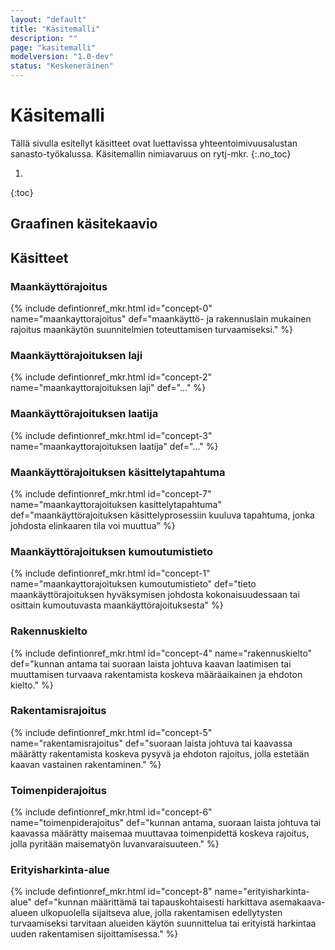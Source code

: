 ```yaml
---
layout: "default"
title: "Käsitemalli"
description: ""
page: "kasitemalli"
modelversion: "1.0-dev"
status: "Keskeneräinen"
---
```

# Käsitemalli
Tällä sivulla esitellyt käsitteet ovat luettavissa yhteentoimivuusalustan sanasto-työkalussa. Käsitemallin nimiavaruus on rytj-mkr. 
{:.no_toc}

1. 
{:toc}

## Graafinen käsitekaavio

<!--
![Maankäyttörajoitus graafisena käsitekaaviona](kasitemalli.png "Graafinen käsitekaavio maankäyttörajoituksesta (Neo4j)")

(Lataa [käsitekaavio määritelmien kanssa](kasitekaavio_selitteet.png))
-->

## Käsitteet

### Maankäyttörajoitus
{% include defintionref_mkr.html id="concept-0" name="maankayttorajoitus" def="maankäyttö- ja rakennuslain mukainen rajoitus maankäytön suunnitelmien toteuttamisen turvaamiseksi." %}

### Maankäyttörajoituksen laji
{% include defintionref_mkr.html id="concept-2" name="maankayttorajoituksen laji" def="..." %}

### Maankäyttörajoituksen laatija
{% include defintionref_mkr.html id="concept-3" name="maankayttorajoituksen laatija" def="..." %}

### Maankäyttörajoituksen käsittelytapahtuma
{% include defintionref_mkr.html id="concept-7" name="maankayttorajoituksen kasittelytapahtuma" def="maankäyttörajoituksen käsittelyprosessiin kuuluva tapahtuma, jonka johdosta elinkaaren tila voi muuttua" %}

### Maankäyttörajoituksen kumoutumistieto
{% include defintionref_mkr.html id="concept-1" name="maankayttorajoituksen kumoutumistieto" def="tieto maankäyttörajoituksen hyväksymisen johdosta kokonaisuudessaan tai osittain kumoutuvasta maankäyttörajoituksesta" %}

### Rakennuskielto
{% include defintionref_mkr.html id="concept-4" name="rakennuskielto" def="kunnan antama tai suoraan laista johtuva kaavan laatimisen tai muuttamisen turvaava rakentamista koskeva määräaikainen ja ehdoton kielto." %}

### Rakentamisrajoitus
{% include defintionref_mkr.html id="concept-5" name="rakentamisrajoitus" def="suoraan laista johtuva tai kaavassa määrätty rakentamista koskeva pysyvä ja ehdoton rajoitus, jolla estetään kaavan vastainen rakentaminen." %}

### Toimenpiderajoitus
{% include defintionref_mkr.html id="concept-6" name="toimenpiderajoitus" def="kunnan antama, suoraan laista johtuva tai kaavassa määrätty maisemaa muuttavaa toimenpidettä koskeva rajoitus, jolla pyritään maisematyön luvanvaraisuuteen." %}

### Erityisharkinta-alue
{% include defintionref_mkr.html id="concept-8" name="erityisharkinta-alue" def="kunnan määrittämä tai tapauskohtaisesti harkittava asemakaava-alueen ulkopuolella sijaitseva alue, jolla rakentamisen edellytysten turvaamiseksi tarvitaan alueiden käytön suunnittelua tai erityistä harkintaa uuden rakentamisen sijoittamisessa." %}

<!-- Tässä esimerkki määrittelystä
{% include defintionref_mkr.html id="concept-0" name="maankäyttörajoitus" def="maankäyttö- ja rakennuslain mukainen rajoitus maankäytön suunnitelmien toteuttamisen turvaamiseksi." %}
-->



